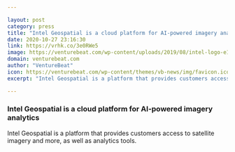 ```yaml
---

layout: post
category: press
title: "Intel Geospatial is a cloud platform for AI-powered imagery analytics"
date: 2020-10-27 23:16:30
link: https://vrhk.co/3e0RWe5
image: https://venturebeat.com/wp-content/uploads/2019/08/intel-logo-e1578358513137.jpg?w=1200&strip=all
domain: venturebeat.com
author: "VentureBeat"
icon: https://venturebeat.com/wp-content/themes/vb-news/img/favicon.ico
excerpt: "Intel Geospatial is a platform that provides customers access to satellite imagery and more, as well as analytics tools."

---
```


### Intel Geospatial is a cloud platform for AI-powered imagery analytics

Intel Geospatial is a platform that provides customers access to satellite imagery and more, as well as analytics tools.